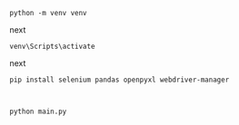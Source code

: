 

    python -m venv venv

next

    venv\Scripts\activate   


next


    pip install selenium pandas openpyxl webdriver-manager



    python main.py

